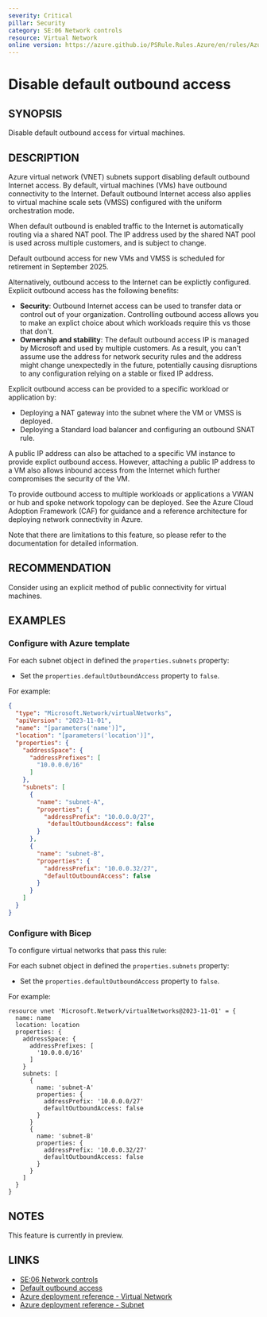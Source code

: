 ```yaml
---
severity: Critical
pillar: Security
category: SE:06 Network controls
resource: Virtual Network
online version: https://azure.github.io/PSRule.Rules.Azure/en/rules/Azure.VNET.PrivateSubnet/
---
```


# Disable default outbound access

## SYNOPSIS

Disable default outbound access for virtual machines.

## DESCRIPTION

Azure virtual network (VNET) subnets support disabling default outbound Internet access.
By default, virtual machines (VMs) have outbound connectivity to the Internet.
Default outbound Internet access also applies to virtual machine scale sets (VMSS) configured with the uniform orchestration mode.

When default outbound is enabled traffic to the Internet is automatically routing via a shared NAT pool.
The IP address used by the shared NAT pool is used across multiple customers, and is subject to change.

Default outbound access for new VMs and VMSS is scheduled for retirement in September 2025.

Alternatively, outbound access to the Internet can be explictly configured.
Explicit outbound access has the following benefits:

- **Security**: Outbound Internet access can be used to transfer data or control out of your organization.
  Controlling outbound access allows you to make an explict choice about which workloads require this vs those that don't.
- **Ownership and stability**: The default outbound access IP is managed by Microsoft and used by multiple customers.
  As a result, you can't assume use the address for network security rules and the address might change unexpectedly in the future,
  potentially causing disruptions to any configuration relying on a stable or fixed IP address.

Explicit outbound access can be provided to a specific workload or application by:

- Deploying a NAT gateway into the subnet where the VM or VMSS is deployed.
- Deploying a Standard load balancer and configuring an outbound SNAT rule.

A public IP address can also be attached to a specific VM instance to provide explict outbound access.
However, attaching a public IP address to a VM also allows inbound access from the Internet which further compromises the security of the VM.

To provide outbound access to multiple workloads or applications a VWAN or hub and spoke network topology can be deployed.
See the Azure Cloud Adoption Framework (CAF) for guidance and a reference architecture for deploying network connectivity in Azure.

Note that there are limitations to this feature, so please refer to the documentation for detailed information.

## RECOMMENDATION

Consider using an explicit method of public connectivity for virtual machines.

## EXAMPLES

### Configure with Azure template

For each subnet object in defined the `properties.subnets` property:
  - Set the `properties.defaultOutboundAccess` property to `false`.

For example:

```json
{
  "type": "Microsoft.Network/virtualNetworks",
  "apiVersion": "2023-11-01",
  "name": "[parameters('name')]",
  "location": "[parameters('location')]",
  "properties": {
    "addressSpace": {
      "addressPrefixes": [
        "10.0.0.0/16"
      ]
    },
    "subnets": [
      {
        "name": "subnet-A",
        "properties": {
          "addressPrefix": "10.0.0.0/27",
           "defaultOutboundAccess": false
        }
      },
      {
        "name": "subnet-B",
        "properties": {
          "addressPrefix": "10.0.0.32/27",
          "defaultOutboundAccess": false
        }
      }
    ]
  }
}
```

### Configure with Bicep

To configure virtual networks that pass this rule:

For each subnet object in defined the `properties.subnets` property:
  - Set the `properties.defaultOutboundAccess` property to `false`.

For example:

```bicep
resource vnet 'Microsoft.Network/virtualNetworks@2023-11-01' = {
  name: name
  location: location
  properties: {
    addressSpace: {
      addressPrefixes: [
        '10.0.0.0/16'
      ]
    }
    subnets: [
      {
        name: 'subnet-A'
        properties: {
          addressPrefix: '10.0.0.0/27'
          defaultOutboundAccess: false
        }
      }
      {
        name: 'subnet-B'
        properties: {
          addressPrefix: '10.0.0.32/27'
          defaultOutboundAccess: false
        }
      }
    ]
  }
}
```

## NOTES

This feature is currently in preview.

## LINKS

- [SE:06 Network controls](https://learn.microsoft.com/azure/well-architected/security/networking)
- [Default outbound access](https://learn.microsoft.com/azure/virtual-network/ip-services/default-outbound-access)
- [Azure deployment reference - Virtual Network](https://learn.microsoft.com/azure/templates/microsoft.network/virtualnetworks)
- [Azure deployment reference - Subnet](https://learn.microsoft.com/azure/templates/microsoft.network/virtualnetworks/subnets)
